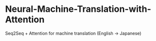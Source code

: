 # Neural-Machine-Translation-with-Attention
Seq2Seq + Attention for machine translation (English -> Japanese)

